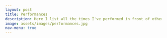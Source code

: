 ```yaml
---
layout: post
title: Performances
description: Here I list all the times I've performed in front of other people, while reflecting over my playing and reviewing myself
image: assets/images/performances.jpg
nav-menu: true
---
```

